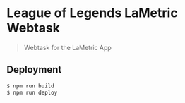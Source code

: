 # League of Legends LaMetric Webtask

> Webtask for the LaMetric App

## Deployment

```bash
$ npm run build
$ npm run deploy
```
